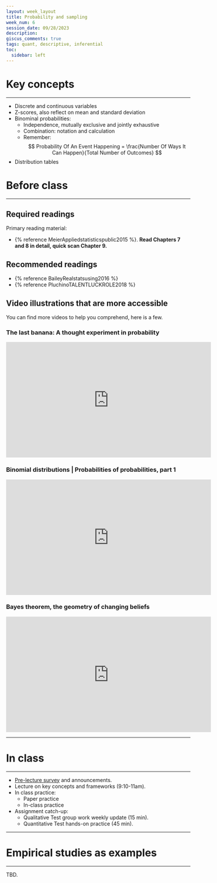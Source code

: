 ```yaml
---
layout: week_layout
title: Probability and sampling
week_num: 6
session_date: 09/28/2023
description:
giscus_comments: true
tags: quant, descriptive, inferential
toc:
  sidebar: left
---
```


# Key concepts
---

- Discrete and continuous variables
- Z-scores, also reflect on mean and standard deviation
- Binominal probabilities:
  - Independence, mutually exclusive and jointly exhaustive
  - Combination: notation and calculation
  - Remember: $$ Probability Of An Event Happening = \frac{Number Of Ways It Can Happen}{Total Number of Outcomes} $$
- Distribution tables

<!-- - Probability and Bayes' Rule {% cite BruceHansenProbability %} -->
<!-- - Distributions: Normal, Poisson, and binomial {% cite MeierAppliedstatisticspublic2015 %} -->

# Before class
---

## Required readings

Primary reading material:

- {% reference MeierAppliedstatisticspublic2015 %}. **Read Chapters 7 and 8 in detail, quick scan Chapter 9.**

## Recommended readings

- {% reference BaileyRealstatsusing2016 %}
- {% reference PluchinoTALENTLUCKROLE2018 %}

## Video illustrations that are more accessible

You can find more videos to help you comprehend, here is a few.

### The last banana: A thought experiment in probability

<iframe width="560" height="315" src="https://www.youtube.com/embed/Kgudt4PXs28" title="YouTube video player" frameborder="0" allow="accelerometer; autoplay; clipboard-write; encrypted-media; gyroscope; picture-in-picture" allowfullscreen></iframe>

### Binomial distributions | Probabilities of probabilities, part 1

<iframe width="560" height="315" src="https://www.youtube.com/embed/8idr1WZ1A7Q" title="YouTube video player" frameborder="0" allow="accelerometer; autoplay; clipboard-write; encrypted-media; gyroscope; picture-in-picture" allowfullscreen></iframe>

### Bayes theorem, the geometry of changing beliefs

<iframe width="560" height="315" src="https://www.youtube.com/embed/HZGCoVF3YvM" title="YouTube video player" frameborder="0" allow="accelerometer; autoplay; clipboard-write; encrypted-media; gyroscope; picture-in-picture" allowfullscreen></iframe>

---
# In class
---

- [Pre-lecture survey](https://PollEv.com/surveys/fRt84xVTlswhrP16OUbyV/respond) and announcements.
- Lecture on key concepts and frameworks (9:10-11am).
- In class practice:
	- Paper practice
	- In-class practice
- Assignment catch-up:
  - Qualitative Test group work weekly update (15 min).
  - Quantitative Test hands-on practice (45 min).

---
# Empirical studies as examples
---

TBD.